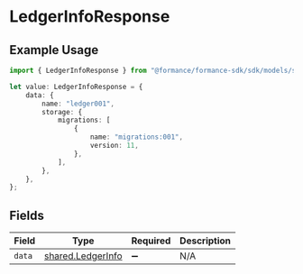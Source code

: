# LedgerInfoResponse

## Example Usage

```typescript
import { LedgerInfoResponse } from "@formance/formance-sdk/sdk/models/shared";

let value: LedgerInfoResponse = {
    data: {
        name: "ledger001",
        storage: {
            migrations: [
                {
                    name: "migrations:001",
                    version: 11,
                },
            ],
        },
    },
};
```

## Fields

| Field                                                         | Type                                                          | Required                                                      | Description                                                   |
| ------------------------------------------------------------- | ------------------------------------------------------------- | ------------------------------------------------------------- | ------------------------------------------------------------- |
| `data`                                                        | [shared.LedgerInfo](../../../sdk/models/shared/ledgerinfo.md) | :heavy_minus_sign:                                            | N/A                                                           |